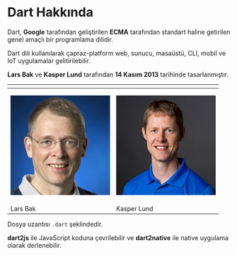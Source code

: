 # Dart Hakkında

Dart, **Google** tarafından geliştirilen **ECMA** tarafından standart haline getirilen genel amaçlı bir programlama dilidir.

Dart dili kullanılarak çapraz-platform web, sunucu, masaüstü, CLI, mobil ve IoT uygulamalar gelitirilebilir.

**Lars Bak** ve **Kasper Lund** tarafından **14 Kasım 2013** tarihinde tasarlanmıştır.

<table>
  <thead>
    <tr>
      <th style="text-align:left"></th>
      <th style="text-align:left"></th>
    </tr>
  </thead>
  <tbody>
    <tr>
      <td style="text-align:left">
        <p></p>
        <p>
          <img src=".gitbook/assets/small.jpg" alt="Lars Bak" />
        </p>
      </td>
      <td style="text-align:left">
        <p></p>
        <p>
          <img src=".gitbook/assets/speakers_web4.jpg" alt/>
        </p>
      </td>
    </tr>
    <tr>
      <td style="text-align:left">Lars Bak</td>
      <td style="text-align:left">Kasper Lund</td>
    </tr>
  </tbody>
</table>

Dosya uzantısı `.dart` şeklindedir.

**dart2js** ile JavaScript koduna çevrilebilir ve **dart2native** ile native uygulama olarak derlenebilir.

